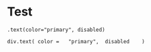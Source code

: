 # Test

```pug
.text(color="primary", disabled)
```

<!-- prettier-ignore -->
```pug
div.text( color =   "primary",  disabled    )
```
